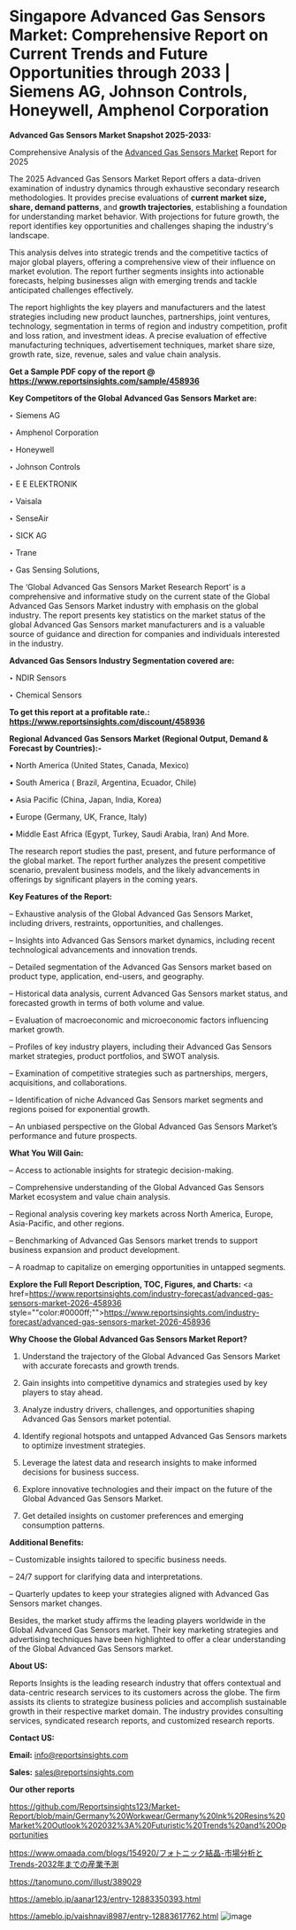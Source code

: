 # Singapore Advanced Gas Sensors Market: Comprehensive Report on Current Trends and Future Opportunities through 2033 | Siemens AG, Johnson Controls, Honeywell, Amphenol Corporation

<strong>Advanced Gas Sensors Market Snapshot 2025-2033:</strong>

Comprehensive Analysis of the <a href=https://www.reportsinsights.com/sample/458936>Advanced Gas Sensors Market</a> Report for 2025

The 2025 Advanced Gas Sensors Market Report offers a data-driven examination of industry dynamics through exhaustive secondary research methodologies. It provides precise evaluations of <strong>current market size, share, demand patterns</strong>, and <strong>growth trajectories</strong>, establishing a foundation for understanding market behavior. With projections for future growth, the report identifies key opportunities and challenges shaping the industry's landscape.

This analysis delves into strategic trends and the competitive tactics of major global players, offering a comprehensive view of their influence on market evolution. The report further segments insights into actionable forecasts, helping businesses align with emerging trends and tackle anticipated challenges effectively.

The report highlights the key players and manufacturers and the latest strategies including new product launches, partnerships, joint ventures, technology, segmentation in terms of region and industry competition, profit and loss ration, and investment ideas. A precise evaluation of effective manufacturing techniques, advertisement techniques, market share size, growth rate, size, revenue, sales and value chain analysis.

<strong>Get a Sample PDF copy of the report @ <a href=https://www.reportsinsights.com/sample/458936 style=color:#0000ff;>https://www.reportsinsights.com/sample/458936</a></strong>

<strong>Key Competitors of the Global Advanced Gas Sensors Market are:</strong>

‣ Siemens AG

‣ Amphenol Corporation

‣ Honeywell

‣ Johnson Controls

‣ E E ELEKTRONIK

‣ Vaisala

‣ SenseAir

‣ SICK AG

‣ Trane

‣ Gas Sensing Solutions,

The ‘Global Advanced Gas Sensors Market Research Report’ is a comprehensive and informative study on the current state of the Global Advanced Gas Sensors Market industry with emphasis on the global industry. The report presents key statistics on the market status of the global Advanced Gas Sensors market manufacturers and is a valuable source of guidance and direction for companies and individuals interested in the industry.

<strong>Advanced Gas Sensors Industry Segmentation covered are:</strong>

‣ NDIR Sensors

‣ Chemical Sensors

<strong>To get this report at a profitable rate.: <a href=https://www.reportsinsights.com/discount/458936 style=color:#0000ff;>https://www.reportsinsights.com/discount/458936</a></strong>

<strong>Regional Advanced Gas Sensors Market (Regional Output, Demand &amp; Forecast by Countries):-</strong>

• North America (United States, Canada, Mexico)

• South America ( Brazil, Argentina, Ecuador, Chile)

• Asia Pacific (China, Japan, India, Korea)

• Europe (Germany, UK, France, Italy)

• Middle East Africa (Egypt, Turkey, Saudi Arabia, Iran) And More.

The research report studies the past, present, and future performance of the global market. The report further analyzes the present competitive scenario, prevalent business models, and the likely advancements in offerings by significant players in the coming years.

<strong>Key Features of the Report:</strong>

– Exhaustive analysis of the Global Advanced Gas Sensors Market, including drivers, restraints, opportunities, and challenges.

– Insights into Advanced Gas Sensors market dynamics, including recent technological advancements and innovation trends.

– Detailed segmentation of the Advanced Gas Sensors market based on product type, application, end-users, and geography.

– Historical data analysis, current Advanced Gas Sensors market status, and forecasted growth in terms of both volume and value.

– Evaluation of macroeconomic and microeconomic factors influencing market growth.

– Profiles of key industry players, including their Advanced Gas Sensors market strategies, product portfolios, and SWOT analysis.

– Examination of competitive strategies such as partnerships, mergers, acquisitions, and collaborations.

– Identification of niche Advanced Gas Sensors market segments and regions poised for exponential growth.

– An unbiased perspective on the Global Advanced Gas Sensors Market’s performance and future prospects.

<strong>What You Will Gain:</strong>

– Access to actionable insights for strategic decision-making.

– Comprehensive understanding of the Global Advanced Gas Sensors Market ecosystem and value chain analysis.

– Regional analysis covering key markets across North America, Europe, Asia-Pacific, and other regions.

– Benchmarking of Advanced Gas Sensors market trends to support business expansion and product development.

– A roadmap to capitalize on emerging opportunities in untapped segments.

<strong>Explore the Full Report Description, TOC, Figures, and Charts:</strong>
<a href=https://www.reportsinsights.com/industry-forecast/advanced-gas-sensors-market-2026-458936 style=""color:#0000ff;"">https://www.reportsinsights.com/industry-forecast/advanced-gas-sensors-market-2026-458936</a>

<strong>Why Choose the Global Advanced Gas Sensors Market Report?</strong>

1. Understand the trajectory of the Global Advanced Gas Sensors Market with accurate forecasts and growth trends.

2. Gain insights into competitive dynamics and strategies used by key players to stay ahead.

3. Analyze industry drivers, challenges, and opportunities shaping Advanced Gas Sensors market potential.

4. Identify regional hotspots and untapped Advanced Gas Sensors markets to optimize investment strategies.

5. Leverage the latest data and research insights to make informed decisions for business success.

6. Explore innovative technologies and their impact on the future of the Global Advanced Gas Sensors Market.

7. Get detailed insights on customer preferences and emerging consumption patterns.

<strong>Additional Benefits:</strong>

– Customizable insights tailored to specific business needs.

– 24/7 support for clarifying data and interpretations.

– Quarterly updates to keep your strategies aligned with Advanced Gas Sensors market changes.

Besides, the market study affirms the leading players worldwide in the Global Advanced Gas Sensors market. Their key marketing strategies and advertising techniques have been highlighted to offer a clear understanding of the Global Advanced Gas Sensors market.

<strong><strong>About US</strong>:</strong>

Reports Insights is the leading research industry that offers contextual and data-centric research services to its customers across the globe. The firm assists its clients to strategize business policies and accomplish sustainable growth in their respective market domain. The industry provides consulting services, syndicated research reports, and customized research reports.

<strong>Contact US:</strong>

<p class=><b>Email:</b> <a href=mailto:info@reportsinsights.com>info@reportsinsights.com</a></p>
<p class=><b>Sales:</b> <a href=mailto:sales@reportsinsights.com>sales@reportsinsights.com</a></p>

<strong>Our other reports</strong>

<a href=https://github.com/Reportsinsights123/Market-Report/blob/main/Germany%20Workwear/Germany%20Ink%20Resins%20Market%20Outlook%202032%3A%20Futuristic%20Trends%20and%20Opportunities>https://github.com/Reportsinsights123/Market-Report/blob/main/Germany%20Workwear/Germany%20Ink%20Resins%20Market%20Outlook%202032%3A%20Futuristic%20Trends%20and%20Opportunities</a>

<a href=https://www.omaada.com/blogs/154920/フォトニック結晶-市場分析とTrends-2032年までの産業予測>https://www.omaada.com/blogs/154920/フォトニック結晶-市場分析とTrends-2032年までの産業予測</a>

<a href=https://tanomuno.com/illust/389029>https://tanomuno.com/illust/389029</a>

<a href=https://ameblo.jp/aanar123/entry-12883350393.html>https://ameblo.jp/aanar123/entry-12883350393.html</a>

<a href=https://ameblo.jp/vaishnavi8987/entry-12883617762.html>https://ameblo.jp/vaishnavi8987/entry-12883617762.html</a>
![image](https://github.com/user-attachments/assets/8dcf509e-b261-4b1c-b0dc-386f33407d8f)
